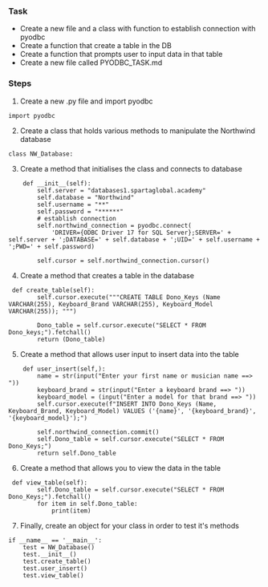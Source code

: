 ### Task
- Create a new file and a class with function to establish connection with pyodbc
- Create a function that create a table in the DB
- Create a function that prompts user to input data in that table
- Create a new file called PYODBC_TASK.md 

### Steps

1. Create a new .py file and import pyodbc
```
import pyodbc
```
2. Create a class that holds various methods to manipulate the Northwind database
```
class NW_Database:
```
3. Create a method that initialises the class and connects to database
```
    def __init__(self):
        self.server = "databases1.spartaglobal.academy"
        self.database = "Northwind"
        self.username = "**"
        self.password = "******"
        # establish connection
        self.northwind_connection = pyodbc.connect(
            'DRIVER={ODBC Driver 17 for SQL Server};SERVER=' + self.server + ';DATABASE=' + self.database + ';UID=' + self.username + ';PWD=' + self.password)

        self.cursor = self.northwind_connection.cursor()
```
4. Create a method that creates a table in the database
```
 def create_table(self):
        self.cursor.execute("""CREATE TABLE Dono_Keys (Name VARCHAR(255), Keyboard_Brand VARCHAR(255), Keyboard_Model VARCHAR(255)); """)

        Dono_table = self.cursor.execute("SELECT * FROM Dono_keys;").fetchall()
        return (Dono_table)
```
5. Create a method that allows user input to insert data into the table
```
    def user_insert(self,):
        name = str(input("Enter your first name or musician name ==> "))
        keyboard_brand = str(input("Enter a keyboard brand ==> "))
        keyboard_model = (input("Enter a model for that brand ==> "))
        self.cursor.execute(f"INSERT INTO Dono_Keys (Name, Keyboard_Brand, Keyboard_Model) VALUES ('{name}', '{keyboard_brand}', '{keyboard_model}');")

        self.northwind_connection.commit()
        self.Dono_table = self.cursor.execute("SELECT * FROM Dono_Keys;")
        return self.Dono_table
```
6. Create a method that allows you to view the data in the table
```
 def view_table(self):
        self.Dono_table = self.cursor.execute("SELECT * FROM Dono_Keys;").fetchall()
        for item in self.Dono_table:
            print(item)
```
7. Finally, create an object for your class in order to test it's methods
```
if __name__ == '__main__':
    test = NW_Database()
    test.__init__()
    test.create_table()
    test.user_insert()
    test.view_table()
```